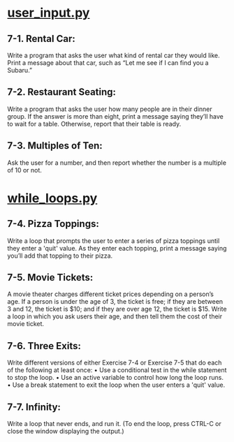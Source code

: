 # <a href= "https://github.com/talhatallat/talhatallat/blob/main/Python%20Programming/Chapter%207%20-%20User%20Input%20and%20While%20Loop/user_input.py" >user_input.py</a>
## 7-1. Rental Car: 
Write a program that asks the user what kind of rental car they would like. Print a message about that car, such as “Let me see if I can find you a Subaru.”
## 7-2. Restaurant Seating: 
Write a program that asks the user how many people are in their dinner group. If the answer is more than eight, print a message saying they’ll have to wait for a table. Otherwise, report that their table is ready.
## 7-3. Multiples of Ten: 
Ask the user for a number, and then report whether the number is a multiple of 10 or not.
# <a href= "https://github.com/talhatallat/talhatallat/blob/main/Python%20Programming/Chapter%207%20-%20User%20Input%20and%20While%20Loop/while_loops.py" >while_loops.py</a>
## 7-4. Pizza Toppings: 
Write a loop that prompts the user to enter a series of pizza toppings until they enter a 'quit' value. As they enter each topping, print a message saying you’ll add that topping to their pizza.
## 7-5. Movie Tickets: 
A movie theater charges different ticket prices depending on a person’s age. If a person is under the age of 3, the ticket is free; if they are between 3 and 12, the ticket is $10; and if they are over age 12, the ticket is $15. Write a loop in which you ask users their age, and then tell them the cost of their movie ticket.
## 7-6. Three Exits: 
Write different versions of either Exercise 7-4 or Exercise 7-5 that do each of the following at least once:
• Use a conditional test in the while statement to stop the loop.
• Use an active variable to control how long the loop runs.
• Use a break statement to exit the loop when the user enters a 'quit' value.
## 7-7. Infinity: 
Write a loop that never ends, and run it. (To end the loop, press CTRL-C or close the window displaying the output.)
